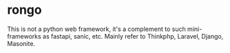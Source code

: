 # rongo
This is not a python web framework, it's a complement to such mini-frameworks as fastapi, sanic, etc. Mainly refer to Thinkphp, Laravel, Django, Masonite.
